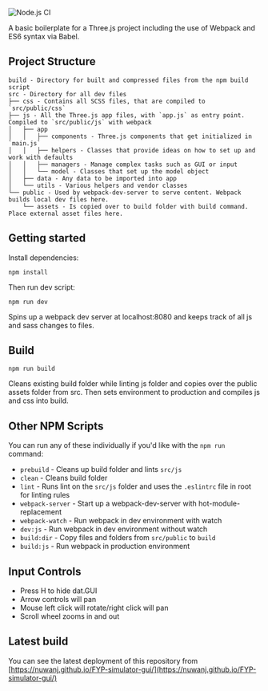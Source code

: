 ![Node.js CI](https://github.com/NuwanJ/FYP-simulator-gui/workflows/Node.js%20CI/badge.svg?branch=master)


A basic boilerplate for a Three.js project including the use of Webpack and ES6 syntax via Babel.

## Project Structure
```
build - Directory for built and compressed files from the npm build script
src - Directory for all dev files
├── css - Contains all SCSS files, that are compiled to `src/public/css`
├── js - All the Three.js app files, with `app.js` as entry point. Compiled to `src/public/js` with webpack
│   ├── app
│   │   ├── components - Three.js components that get initialized in `main.js`
│   │   ├── helpers - Classes that provide ideas on how to set up and work with defaults
│   │   ├── managers - Manage complex tasks such as GUI or input
│   │   └── model - Classes that set up the model object
│   ├── data - Any data to be imported into app
│   └── utils - Various helpers and vendor classes
└── public - Used by webpack-dev-server to serve content. Webpack builds local dev files here.
    └── assets - Is copied over to build folder with build command. Place external asset files here.
```

## Getting started
Install dependencies:

```
npm install
```

Then run dev script:

```
npm run dev
```

Spins up a webpack dev server at localhost:8080 and keeps track of all js and sass changes to files.

## Build
```
npm run build
```

Cleans existing build folder while linting js folder and copies over the public assets folder from src. Then sets environment to production and compiles js and css into build.

## Other NPM Scripts
You can run any of these individually if you'd like with the `npm run` command:
* `prebuild` - Cleans up build folder and lints `src/js`
* `clean` - Cleans build folder
* `lint` - Runs lint on the `src/js` folder and uses the `.eslintrc` file in root for linting rules
* `webpack-server` - Start up a  webpack-dev-server with hot-module-replacement
* `webpack-watch` - Run webpack in dev environment with watch
* `dev:js` - Run webpack in dev environment without watch
* `build:dir` - Copy files and folders from `src/public` to `build`
* `build:js` - Run webpack in production environment

## Input Controls
* Press H to hide dat.GUI
* Arrow controls will pan
* Mouse left click will rotate/right click will pan
* Scroll wheel zooms in and out

## Latest build

You can see the latest deployment of this repository from [https://nuwanj.github.io/FYP-simulator-gui/](https://nuwanj.github.io/FYP-simulator-gui/)
